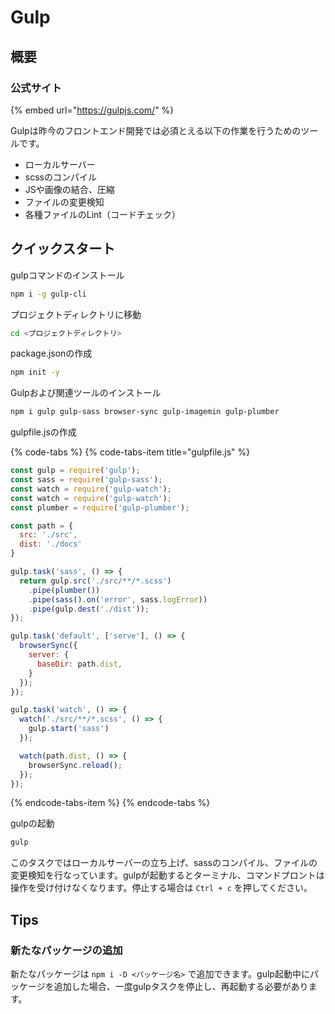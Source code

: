 # Gulp

## 概要

### 公式サイト

{% embed url="https://gulpjs.com/" %}

Gulpは昨今のフロントエンド開発では必須とえる以下の作業を行うためのツールです。

* ローカルサーバー
* scssのコンパイル
* JSや画像の結合、圧縮
* ファイルの変更検知
* 各種ファイルのLint（コードチェック）

## クイックスタート

gulpコマンドのインストール

```bash
npm i -g gulp-cli
```

プロジェクトディレクトリに移動

```bash
cd <プロジェクトディレクトリ>
```

package.jsonの作成

```bash
npm init -y
```

Gulpおよび関連ツールのインストール

```bash
npm i gulp gulp-sass browser-sync gulp-imagemin gulp-plumber
```

gulpfile.jsの作成

{% code-tabs %}
{% code-tabs-item title="gulpfile.js" %}

```javascript
const gulp = require('gulp');
const sass = require('gulp-sass');
const watch = require('gulp-watch');
const watch = require('gulp-watch');
const plumber = require('gulp-plumber');

const path = {
  src: './src',
  dist: './docs'
}

gulp.task('sass', () => {
  return gulp.src('./src/**/*.scss')
    .pipe(plumber())
    .pipe(sass().on('error', sass.logError))
    .pipe(gulp.dest('./dist'));
});

gulp.task('default', ['serve'], () => {
  browserSync({
    server: {
      baseDir: path.dist,
    }
  });
});

gulp.task('watch', () => {
  watch('./src/**/*.scss', () => {
    gulp.start('sass')
  });

  watch(path.dist, () => {
    browserSync.reload();
  });
});
```

{% endcode-tabs-item %}
{% endcode-tabs %}

gulpの起動

```bash
gulp
```

このタスクではローカルサーバーの立ち上げ、sassのコンパイル、ファイルの変更検知を行なっています。gulpが起動するとターミナル、コマンドプロントは操作を受け付けなくなります。停止する場合は `Ctrl + c` を押してください。

## Tips

### 新たなパッケージの追加

新たなパッケージは `npm i -D <パッケージ名>` で追加できます。gulp起動中にパッケージを追加した場合、一度gulpタスクを停止し、再起動する必要があります。